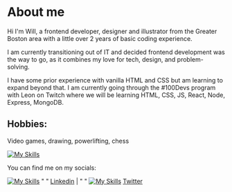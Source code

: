 # About me 
Hi I'm Will, a frontend developer, designer and illustrator from the Greater Boston area with a little over 2 years of basic coding experience. 

I am currently transitioning out of IT and decided frontend development was the way to go, as it combines my love for tech, design, and problem-solving. 

I have some prior experience with vanilla HTML and CSS but am learning to expand beyond that. I am currently going through the #100Devs program with Leon on Twitch where we will be learning HTML, CSS, JS, React, Node, Express, MongoDB.

## Hobbies: 
   Video games, drawing, powerlifting, chess

[![My Skills](https://skillicons.dev/icons?i=js,html,css)](https://skillicons.dev)

You can find me on my socials:

[![My Skills](https://skillicons.dev/icons?i=linkedin)](https://skillicons.dev)  " " [Linkedin](https://www.linkedin.com/in/william-pittman-a59a8981) | " "  [![My Skills](https://skillicons.dev/icons?i=twitter)](https://skillicons.dev)  [Twitter](https://www.twitter.com/Will_Pittman06)

<!---
wpittman06/wpittman06 is a ✨ special ✨ repository because its `README.md` (this file) appears on your GitHub profile.
You can click the Preview link to take a look at your changes.
--->
